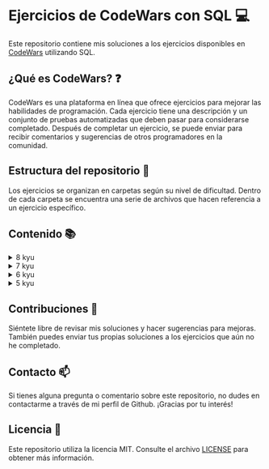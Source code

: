 # Ejercicios de CodeWars con SQL :computer:

Este repositorio contiene mis soluciones a los ejercicios disponibles en [CodeWars](https://www.codewars.com) utilizando SQL.

## ¿Qué es CodeWars? :question:

CodeWars es una plataforma en línea que ofrece ejercicios para mejorar las habilidades de programación. Cada ejercicio
tiene una descripción y un conjunto de pruebas automatizadas que deben pasar para considerarse completado. Después de
completar un ejercicio, se puede enviar para recibir comentarios y sugerencias de otros programadores en la comunidad.

## Estructura del repositorio :file_folder:

Los ejercicios se organizan en carpetas según su nivel de dificultad. Dentro de cada carpeta se encuentra una serie de archivos que hacen referencia a un ejercicio específico.

## Contenido :books:

<details>
    <summary>8 kyu</summary>
        <ol type="1">
        <li><a href="/kyu8/EvenOrOdd.sql">Even or Odd</a> - <a href="https://www.codewars.com/kata/53da3dbb4a5168369a0000fe/">↗</a></li>
        <li><a href="/kyu8/StringRepeat.sql">String Repeat</a> - <a href="https://www.codewars.com/kata/57a0e5c372292dd76d000d7e">↗</a></li>
        <li><a href="/kyu8/ConvertBooleanValuesToStringsYesOrNo.sql">Convert boolean values to strings 'Yes' or 'No'</a> - <a href="https://www.codewars.com/kata/53369039d7ab3ac506000467">↗</a></li>
        <li><a href="/kyu8/CountOddNumbersBelowN.sql">Count Odd Numbers Below N</a> - <a href="https://www.codewars.com/kata/59342039eb450e39970000a6">↗</a></li>
        <li><a href="/kyu8/CountByX.sql">Count By X</a> - <a href="https://www.codewars.com/kata/5513795bd3fafb56c200049e">↗</a></li>
        <li><a href="/kyu8/DalmatiaSquashTheBugsNotTheDogs.sql">101 Dalmatians - squash the bugs, not the dogs!</a> - <a href="https://www.codewars.com/kata/56f6919a6b88de18ff000b36">↗</a></li>
        <li><a href="/kyu8/AdultsOnly.sql">Adults only (SQL for Beginners #1)</a> - <a href="https://www.codewars.com/kata/590a95eede09f87472000213">↗</a></li>
        <li><a href="/kyu8/CheckForFactor.sql">Grasshopper - Check for factor</a> - <a href="https://www.codewars.com/kata/55cbc3586671f6aa070000fb">↗</a></li>
        <li><a href="/kyu8/CollectTuition.sql">Collect Tuition (SQL for Beginners #4)</a> - <a href="https://www.codewars.com/kata/5910b0d378cc2ba91400000b">↗</a></li>
        <li><a href="/kyu8/Clock.sql">Beginner Series #2 Clock</a> - <a href="https://www.codewars.com/kata/55f9bca8ecaa9eac7100004a">↗</a></li>
        <li><a href="/kyu8/ConvertToHexadecimal.sql">Easy SQL: Convert to Hexadecimal</a> - <a href="https://www.codewars.com/kata/594a50bafd3b7031c1000013">↗</a></li>
        <li><a href="/kyu8/CenturyFromYear.sql">Century From Year</a> - <a href="https://www.codewars.com/kata/5a3fe3dde1ce0e8ed6000097">↗</a></li>
        <li><a href="/kyu8/CountTheNumberOfCubesWithPaintOn.sql">Count the number of cubes with paint on</a> - <a href="https://www.codewars.com/kata/5763bb0af716cad8fb000580">↗</a></li>
        <li><a href="/kyu8/EasySQLOrdering.sql">Easy SQL - Ordering</a> - <a href="https://www.codewars.com/kata/593ed37c93350098d600001d">↗</a></li>
        <li><a href="/kyu8/ExpressionsMatter.sql">Expressions Matter</a> - <a href="https://www.codewars.com/kata/5ae62fcf252e66d44d00008e">↗</a></li>
        <li><a href="/kyu8/FakeBinary.sql">Fake Binary</a> - <a href="https://www.codewars.com/kata/57eae65a4321032ce000002d/">↗</a></li>
        <li><a href="/kyu8/FindAllActiveStudents.sql">1. Find all active students</a> - <a href="https://www.codewars.com/kata/5809b9ef88b750ab180001ec">↗</a></li>
        <li><a href="/kyu8/GetNthEvenNumber.sql">Get Nth Even Number</a> - <a href="https://www.codewars.com/kata/5933a1f8552bc2750a0000ed">↗</a></li>
        <li><a href="/kyu8/GrasshopperSummation.sql">Grasshopper Summation</a> - <a href="https://www.codewars.com/kata/55d24f55d7dd296eb9000030">↗</a></li>
        <li><a href="/kyu8/IsItAPalindrome.sql">Is it a palindrome?</a> - <a href="https://www.codewars.com/kata/57a1fd2ce298a731b20006a4">↗</a></li>
        <li><a href="/kyu8/IsNDivisibleByXAndY.sql">Is n divisible by x and y?</a> - <a href="https://www.codewars.com/kata/5545f109004975ea66000086">↗</a></li>
        <li><a href="/kyu8/KeepHydrated.sql">Keep Hydrated</a> - <a href="https://www.codewars.com/kata/582cb0224e56e068d800003c">↗</a></li>
        <li><a href="/kyu8/Lowercase.sql">Easy SQL: LowerCase</a> - <a href="https://www.codewars.com/kata/594800ba6fb152624300006d">↗</a></li>
        <li><a href="/kyu8/MakeUpperCase.sql">Make UpperCase</a> - <a href="https://www.codewars.com/kata/57a0556c7cb1f31ab3000ad7">↗</a></li>
        <li><a href="/kyu8/MessiGoalsFunction.sql">Grasshopper - Messi goals function</a> - <a href="https://www.codewars.com/kata/55f73be6e12baaa5900000d4">↗</a></li>
        <li><a href="/kyu8/Mod.sql">SQL Basics: Mod</a> - <a href="https://www.codewars.com/kata/594a9592704e4d21bc000131">↗</a></li>
        <li><a href="/kyu8/Multiply.sql">Multiply</a> - <a href="https://www.codewars.com/kata/50654ddff44f800200000004">↗</a></li>
        <li><a href="/kyu8/NeverVisitA.sql">Never visit a . . . !?</a> - <a href="https://www.codewars.com/kata/56c5847f27be2c3db20009c3">↗</a></li>
        <li><a href="/kyu8/OnTheCanadianBorder.sql">On the Canadian Border (SQL for Beginners #2)</a> - <a href="https://www.codewars.com/kata/590ba881fe13cfdcc20001b4">↗</a></li>
        <li><a href="/kyu8/OppositeNumber.sql">Opposite Number</a> - <a href="https://www.codewars.com/kata/56dec885c54a926dcd001095">↗</a></li>
        <li><a href="/kyu8/OppositesAttract.sql">Opposites Attract</a> - <a href="https://www.codewars.com/kata/555086d53eac039a2a000083">↗</a></li>
        <li><a href="/kyu8/QuarterOfTheYear.sql">Quarter of the year</a> - <a href="https://www.codewars.com/kata/5ce9c1000bab0b001134f5af">↗</a></li>
        <li><a href="/kyu8/RegisterForTheParty.sql">Register for the Party (SQL for Beginners #3)</a> - <a href="https://www.codewars.com/kata/590cc86f7557c0494000007e">↗</a></li>
        <li><a href="/kyu8/RemoveExclamationMarks.sql">Remove Exclamation Marks</a> - <a href="https://www.codewars.com/kata/57a0885cbb9944e24c00008e">↗</a></li>
        <li><a href="/kyu8/RemoveFirstAndLastCharacter.sql">Remove First And Last Character</a> - <a href="https://www.codewars.com/kata/56bc28ad5bdaeb48760009b0">↗</a></li>
        <li><a href="/kyu8/RemoveStringSpaces.sql">Remove String Spaces</a> - <a href="https://www.codewars.com/kata/57eae20f5500ad98e50002c5">↗</a></li>
        <li><a href="/kyu8/ReturningStrings.sql">Returning Strings</a> - <a href="https://www.codewars.com/kata/55a70521798b14d4750000a4">↗</a></li>
        <li><a href="/kyu8/ReversedStrings.sql">Reversed Strings</a> - <a href="https://www.codewars.com/kata/5168bb5dfe9a00b126000018">↗</a></li>
        <li><a href="/kyu8/RoundingDecimals.sql">Easy SQL: Rounding Decimals</a> - <a href="https://www.codewars.com/kata/594a6133704e4daf5d00003d">↗</a></li>
        <li><a href="/kyu8/SchoolPaperwork.sql">Beginner Series #1 School Paperwork</a> - <a href="https://www.codewars.com/kata/55f9b48403f6b87a7c0000bd">↗</a></li>
        <li><a href="/kyu8/SelectColumns.sql">SQL Grasshopper: Select Columns</a> - <a href="https://www.codewars.com/kata/582365c18917435ab3000020">↗</a></li>
        <li><a href="/kyu8/SimpleDistinct.sql">SQL Basics: Simple DISTINCT</a> - <a href="https://www.codewars.com/kata/58111670e10b53be31000108">↗</a></li>
        <li><a href="/kyu8/SimpleMinMax.sql">SQL Basics: Simple MIN / MAX</a> - <a href="https://www.codewars.com/kata/581113dce10b531b1d0000bd">↗</a></li>
        <li><a href="/kyu8/SimpleMultiplication.sql">Simple Multiplication</a> - <a href="https://www.codewars.com/kata/583710ccaa6717322c000105">↗</a></li>
        <li><a href="/kyu8/SimpleSum.sql">SQL Basics: Simple SUM</a> - <a href="https://www.codewars.com/kata/58110da0009b4f7ef80000ad">↗</a></li>
        <li><a href="/kyu8/SimpleWhereAndOrderBy.sql">SQL Basics: Simple WHERE and ORDER BY</a> - <a href="https://www.codewars.com/kata/5809508cc47d327c12000084">↗</a></li>
        <li><a href="/kyu8/SquareRootAndLog.sql">Easy SQL: Square Root and Log</a> - <a href="https://www.codewars.com/kata/594a691720ac16a544000075">↗</a></li>
        <li><a href="/kyu8/SquaringAnArgument.sql">Function 2 - squaring an argument</a> - <a href="https://www.codewars.com/kata/523b623152af8a30c6000027">↗</a></li>
        <li><a href="/kyu8/SurfaceAreaAndVolumeOfABox.sql">Surface Area and Volume of a Box</a> - <a href="https://www.codewars.com/kata/565f5825379664a26b00007c">↗</a></li>
        <li><a href="/kyu8/TerminalGameMoveFunction.sql">Grasshopper - Terminal game move function</a> - <a href="https://www.codewars.com/kata/563a631f7cbbc236cf0000c2">↗</a></li>
        <li><a href="/kyu8/ThirdAngleOfATriangle.sql">Third Angle of a Triangle</a> - <a href="https://www.codewars.com/kata/5a023c426975981341000014">↗</a></li>
        <li><a href="/kyu8/WillYouMakeIt.sql">Will you make it?</a> - <a href="https://www.codewars.com/kata/5861d28f124b35723e00005e">↗</a></li>
        </ol>
</details>
<details>
    <summary>7 kyu</summary>
    <ol type="1">
        <li><a href="/kyu7/AbsoluteValueAndLogToBase.sql">Easy SQL: Absolute Value and Log to Base</a> - <a href="https://www.codewars.com/kata/594a8f2f7ca3c692a4000041">↗</a></li>
        <li><a href="/kyu7/AsciiConverter.sql">Easy SQL: ASCII Converter</a> - <a href="https://www.codewars.com/kata/594804a218e96caa8d00051b">↗</a></li>
        <li><a href="/kyu7/BestSellingBooks.sql">Best-Selling Books (SQL for Beginners #5)</a> - <a href="https://www.codewars.com/kata/591127cbe8b9fb05bd00004b">↗</a></li>
        <li><a href="/kyu7/BitLength.sql">Easy SQL: Bit Length</a> - <a href="https://www.codewars.com/kata/594900e16fd782a607000059">↗</a></li>
        <li><a href="/kyu7/BytesInStringFromInts.sql">SQL: Bytes in String from Ints</a> - <a href="https://www.codewars.com/kata/59491429952ac97ad9000106">↗</a></li>
        <li><a href="/kyu7/CategorizeAndCountJobApplicationsBasedOnStatus.sql">Categorize and Count Job Applications Based on Status</a> - <a href="https://www.codewars.com/kata/66acd927c487bb5f867a38c5">↗</a></li>
        <li><a href="/kyu7/CenteredPentagonalNumber.sql">Centered pentagonal number</a> - <a href="https://www.codewars.com/kata/5fb856190d5230001d48d721">↗</a></li>
        <li><a href="/kyu7/ClassifyingTransactionsByNumberOfSuppliers.sql">Classifying Transactions by Number of Suppliers</a> - <a href="https://www.codewars.com/kata/64b53243d44a86004b063466">↗</a></li>
        <li><a href="/kyu7/ComplementaryDna.sql">Complementary DNA</a> - <a href="https://www.codewars.com/kata/554e4a2f232cdd87d9000038">↗</a></li>
        <li><a href="/kyu7/ConcatenatingColumns.sql">SQL: Concatenating Columns</a> - <a href="https://www.codewars.com/kata/59440034e94fae05b2000073">↗</a></li>
        <li><a href="/kyu7/CountingAndGrouping.sql">Easy SQL: Counting and Grouping</a> - <a href="https://www.codewars.com/kata/594633020a561e329a0000a2">↗</a></li>
        <li><a href="/kyu7/CountriesCapitalsForTriviaNight.sql">Countries Capitals for Trivia Night (SQL for Beginners #6)</a> - <a href="https://www.codewars.com/kata/5e5f09dc0a17be0023920f6f">↗</a></li>
        <li><a href="/kyu7/CreateAFunction.sql">SQL Basics: Create a FUNCTION</a> - <a href="https://www.codewars.com/kata/580fe518cefeff16d00000c0">↗</a></li>
        <li><a href="/kyu7/CubeRootAndNaturalLog.sql">Easy SQL: Cube Root and Natural Log</a> - <a href="https://www.codewars.com/kata/594a6ad320ac16a54400007f">↗</a></li>
        <li><a href="/kyu7/CustomersWithAllOrdersUndelivered.sql">Customers with All Orders Undelivered</a> - <a href="https://www.codewars.com/kata/64c4d0011141cb003eca9e18">↗</a></li>
        <li><a href="/kyu7/DamageMultipliers.sql">SQL with Pokemon: Damage Multipliers</a> - <a href="https://www.codewars.com/kata/5ab828bcedbcfc65ea000099">↗</a></li>
        <li><a href="/kyu7/DisemvowelTrolls.sql">Disemvowel Trolls</a> - <a href="https://www.codewars.com/kata/52fba66badcd10859f00097e">↗</a></li>
        <li><a href="/kyu7/Disorder.sql">SQL: Disorder</a> - <a href="https://www.codewars.com/kata/59cb550486a6fd10b50000ad">↗</a></li>
        <li><a href="/kyu7/EasyRegexExtraction.sql">SQL easy regex extraction</a> - <a href="https://www.codewars.com/kata/5c0ae69d5f72394e130025f6">↗</a></li>
        <li><a href="/kyu7/ElvenWildcards.sql">SQL with LOTR: Elven Wildcards</a> - <a href="https://www.codewars.com/kata/5ad90fb688a0b74111000055">↗</a></li>
        <li><a href="/kyu7/ExtractDirectSubdirectories.sql">Extract Direct Subdirectories</a> - <a href="https://www.codewars.com/kata/653bd2c1355c3a1309f407f2">↗</a></li>
        <li><a href="/kyu7/ExtractDirectSubdirectories.sql">Extract Direct Subdirectories</a> - <a href="https://www.codewars.com/kata/653bd2c1355c3a1309f407f2">↗</a></li>
        <li><a href="/kyu7/ExtractingTheLastElementFromConcatenatedStrings.sql">Extracting the Last Element from Concatenated Strings</a> - <a href="https://www.codewars.com/kata/658e8be7dc8017c2574dd0b4">↗</a></li>
        <li><a href="/kyu7/FilmsBySpecialFeatures1.sql">Filtering Films by Special Features in PostgreSQL: Part 1</a> - <a href="https://www.codewars.com/kata/645362d917686c000f88a8fe">↗</a></li>
        <li><a href="/kyu7/FilmsBySpecialFeatures2.sql">Filtering Films by Special Features in PostgreSQL: Part 2</a> - <a href="https://www.codewars.com/kata/64536dc25d1ebb000fa7b9b3">↗</a></li>
        <li><a href="/kyu7/FilmsBySpecialFeatures3.sql">Filtering Films by Special Features in PostgreSQL: Part 3</a> - <a href="https://www.codewars.com/kata/6456759b00c6791f4342bf18">↗</a></li>
        <li><a href="/kyu7/FindingProductsMatchingAllSelectedTags.sql">Finding Products Matching All Selected Tags</a> - <a href="https://www.codewars.com/kata/67741444c77444b19e8b5223">↗</a></li>
        <li><a href="/kyu7/FirstNormalForm.sql">First Normal Form</a> - <a href="https://www.codewars.com/kata/62b0da0e58e471000f28ce99">↗</a></li>
        <li><a href="/kyu7/HelloSqlWorld.sql">Hello SQL World!</a> - <a href="https://www.codewars.com/kata/581283eb0a5fb13e06000020">↗</a></li>
        <li><a href="/kyu7/Inventory.sql">GROCERY STORE: Inventory</a> - <a href="https://www.codewars.com/kata/5a8eb3fb57c562110f0000a1">↗</a></li>
        <li><a href="/kyu7/InventoryExpansionQuery.sql">Inventory Expansion Query</a> - <a href="https://www.codewars.com/kata/64bbab6d5dd55b000feb5e10">↗</a></li>
        <li><a href="/kyu7/LeapYears.sql">Leap Years</a> - <a href="https://www.codewars.com/kata/526c7363236867513f0005ca">↗</a></li>
        <li><a href="/kyu7/LengthBasedSelectWithLike.sql">BASICS: Length based SELECT with LIKE</a> - <a href="https://www.codewars.com/kata/5a8d94d3ba1bb569e5000198">↗</a></li>
        <li><a href="/kyu7/LoanEligibilityPart1.sql">Loan Eligibility: part 1</a> - <a href="https://www.codewars.com/kata/649ad25bda3714005dd89682">↗</a></li>
        <li><a href="/kyu7/MakingAChangelog.sql">Making a changelog</a> - <a href="https://www.codewars.com/kata/5eaecb855179590011d2c020">↗</a></li>
        <li><a href="/kyu7/MathsWithStringManipulations.sql">SQL Basics: Maths with String Manipulations</a> - <a href="https://www.codewars.com/kata/594901ba44645fd7bd00005f">↗</a></li>
        <li><a href="/kyu7/MaximumMultiple.sql">Maximum Multiple</a> - <a href="https://www.codewars.com/kata/5aba780a6a176b029800041c">↗</a></li>
        <li><a href="/kyu7/MovingValues.sql">Easy SQL: Moving Values</a> - <a href="https://www.codewars.com/kata/594a389387a7c6a77a000005">↗</a></li>
        <li><a href="/kyu7/MultipleOccurrencesOfAWordApple.sql">Find Messages with Multiple Occurrences of a Word "Apple" 🍎</a> - <a href="https://www.codewars.com/kata/6532433d49d3ef6435de1928">↗</a></li>
        <li><a href="/kyu7/NumberOfCountriesVisited.sql">Number of countries visited</a> - <a href="https://www.codewars.com/kata/66c71c893759d440748154f8">↗</a></li>
        <li><a href="/kyu7/NumberOfNewCustomersPerDate.sql">Number of New Customers per Date</a> - <a href="https://www.codewars.com/kata/64cb74a218f9120036411be9">↗</a></li>
        <li><a href="/kyu7/OrderRatioForEachProduct.sql">Order Ratio for Each Product</a> - <a href="https://www.codewars.com/kata/64b4eec61cefd8503e1a2fb3">↗</a></li>
        <li><a href="/kyu7/PaddingEncryption.sql">SQL: Padding Encryption</a> - <a href="https://www.codewars.com/kata/5943b797d8c9432eb7000066">↗</a></li>
        <li><a href="/kyu7/Position.sql">SQL Basics - Position</a> - <a href="https://www.codewars.com/kata/59401e0e54a655a298000040">↗</a></li>
        <li><a href="/kyu7/RaiseToThePower.sql">SQL Basics: Raise to the Power</a> - <a href="https://www.codewars.com/kata/594a8f653b5b4e8f3d000035">↗</a></li>
        <li><a href="/kyu7/RegexReplace.sql">SQL: Regex Replace</a> - <a href="https://www.codewars.com/kata/5942b066db68b6f35f000084">↗</a></li>
        <li><a href="/kyu7/RegexStringToTable.sql">SQL: Regex String to Table</a> - <a href="https://www.codewars.com/kata/59413d53f5c3947364000016">↗</a></li>
        <li><a href="/kyu7/RemovingUnion.sql">Refactoring SQL Queries: part 1 (removing UNION)</a> - <a href="https://www.codewars.com/kata/64c35f480c0548002150efd4">↗</a></li>
        <li><a href="/kyu7/RepeatAndReverse.sql">SQL Basics: Repeat and Reverse</a> - <a href="https://www.codewars.com/kata/59414360f5c3947364000070">↗</a></li>
        <li><a href="/kyu7/RightAndLeft.sql">SQL: Right and Left</a> - <a href="https://www.codewars.com/kata/5943a58f95d5f72cb900006a">↗</a></li>
        <li><a href="/kyu7/SimpleGroupBy.sql">SQL Basics: Simple GROUP BY</a> - <a href="https://www.codewars.com/kata/58111f4ee10b5301a7000175">↗</a></li>
        <li><a href="/kyu7/SimpleJoin.sql">SQL Basics: Simple JOIN</a> - <a href="https://www.codewars.com/kata/5802e32dd8c944e562000020">↗</a></li>
        <li><a href="/kyu7/SimpleJoinWithCount.sql">SQL Basics: Simple JOIN with COUNT</a> - <a href="https://www.codewars.com/kata/580918e24a85b05ad000010c">↗</a></li>
        <li><a href="/kyu7/SortingHatComparators.sql">SQL with Harry Potter: Sorting Hat Comparators</a> - <a href="https://www.codewars.com/kata/5abcf0f930488ff1a6000b66">↗</a></li>
        <li><a href="/kyu7/SplittingAndListingUniqueCharactersFromAStringColumn.sql">Splitting and Listing Unique Characters from a String Column</a> - <a href="https://www.codewars.com/kata/65a699b3575593004c8011a8">↗</a></li>
        <li><a href="/kyu7/SumOfAngles.sql">Sum of angles</a> - <a href="https://www.codewars.com/kata/5a03b3f6a1c9040084001765">↗</a></li>
        <li><a href="/kyu7/SumOfCubes.sql">Sum of Cubes</a> - <a href="https://www.codewars.com/kata/59a8570b570190d313000037">↗</a></li>
        <li><a href="/kyu7/SumOfOddNumbers.sql">Sum of odd numbers</a> - <a href="https://www.codewars.com/kata/55fd2d567d94ac3bc9000064">↗</a></li>
        <li><a href="/kyu7/SumOfTriangularNumbers.sql">Sum of Triangular Numbers</a> - <a href="https://www.codewars.com/kata/580878d5d27b84b64c000b51">↗</a></li>
        <li><a href="/kyu7/SupportLocalProducts.sql">GROCERY STORE: Support Local Products</a> - <a href="https://www.codewars.com/kata/5a8ed96bfd8c066e7f00011a">↗</a></li>
        <li><a href="/kyu7/ThinkingAboutJoins.sql">SQL with Sailor Moon: Thinking about JOINs...</a> - <a href="https://www.codewars.com/kata/5ab7a736edbcfc8e62000007">↗</a></li>
        <li><a href="/kyu7/ThirdOldestBackendDeveloper.sql">Third Oldest Backend Developer</a> - <a href="https://www.codewars.com/kata/6499406b1e5b99005b673d06">↗</a></li>
        <li><a href="/kyu7/TotalWins.sql">SQL with Street Fighter: Total Wins</a> - <a href="https://www.codewars.com/kata/5ac698cdd325ad18a3000170">↗</a></li>
        <li><a href="/kyu7/TrimmingTheField.sql">SQL Basics - Trimming the Field</a> - <a href="https://www.codewars.com/kata/59401c25c15cbeb58d000028">↗</a></li>
        <li><a href="/kyu7/Truncating.sql">SQL Basics: Truncating</a> - <a href="https://www.codewars.com/kata/594a8fa5a2db9e5f290000c3">↗</a></li>
        <li><a href="/kyu7/UpAndDown.sql">Up and Down</a> - <a href="https://www.codewars.com/kata/595a3ba3843b0cbf8e000004">↗</a></li>
        <li><a href="/kyu7/VowelCount.sql">Vowel Count</a> - <a href="https://www.codewars.com/kata/54ff3102c1bad923760001f3">↗</a></li>
    </ol>
</details>
<details>
    <summary>6 kyu</summary>
    <ol type="1">
        <li><a href="/kyu6/CreateAFunctionDates.sql">SQL Basics: Create a FUNCTION (DATES)</a> - <a href="https://www.codewars.com/kata/5811010104adbba24b0002fe">↗</a></li>
        <li><a href="/kyu6/EvenFibonacciSum.sql">Even Fibonacci Sum</a> - <a href="https://www.codewars.com/kata/55688b4e725f41d1e9000065">↗</a></li>
        <li><a href="/kyu6/FixTheJoin.sql">SQL Bug Fixing: Fix the JOIN</a> - <a href="https://www.codewars.com/kata/580fb94e12b34dd1c40001f0">↗</a></li>
        <li><a href="/kyu6/MonstersUsingCase.sql">SQL Basics - Monsters using CASE</a> - <a href="https://www.codewars.com/kata/593ef0e98b90525e090000b9">↗</a></li>
        <li><a href="/kyu6/SelectPrimeNumbers.sql">SELECT prime numbers</a> - <a href="https://www.codewars.com/kata/59be9f425227ddd60c00003b">↗</a></li>
        <li><a href="/kyu6/SimpleExists.sql">SQL Basics: Simple EXISTS</a> - <a href="https://www.codewars.com/kata/58113a64e10b53ec36000293">↗</a></li>
        <li><a href="/kyu6/SimpleFullTextSearch.sql">SQL Basics: Simple FULL TEXT SEARCH</a> - <a href="https://www.codewars.com/kata/581676828906324b8b00059e">↗</a></li>
        <li><a href="/kyu6/SimpleHaving.sql">SQL Basics: Simple HAVING</a> - <a href="https://www.codewars.com/kata/58164ddf890632ce00000220">↗</a></li>
        <li><a href="/kyu6/SimpleIn.sql">SQL Basics: Simple IN</a> - <a href="https://www.codewars.com/kata/58113c03009b4fcc66000d29">↗</a></li>
        <li><a href="/kyu6/SimpleJoinRank.sql">SQL Basics: Simple JOIN and RANK</a> - <a href="https://www.codewars.com/kata/58094559c47d323ebd000035">↗</a></li>
        <li><a href="/kyu6/SimpleNullHandling.sql">SQL Basics: Simple NULL handling</a> - <a href="https://www.codewars.com/kata/5811315e04adbbdb5000050e">↗</a></li>
        <li><a href="/kyu6/SimpleTableTotaling.sql">SQL Basics: Simple table totaling</a> - <a href="https://www.codewars.com/kata/5809575e166583acfa000083">↗</a></li>
        <li><a href="/kyu6/SimpleUnionAll.sql">SQL Basics: Simple UNION ALL</a> - <a href="https://www.codewars.com/kata/58112f8004adbbdb500004fe">↗</a></li>
        <li><a href="/kyu6/SimpleWith.sql">SQL Basics: Simple WITH</a> - <a href="https://www.codewars.com/kata/5811501c2d35672d4f000146">↗</a></li>
        <li><a href="/kyu6/TheMostPopularProduct.sql">The Most Popular Product</a> - <a href="https://www.codewars.com/kata/649d368a27e215c473e220ba">↗</a></li>
        <li><a href="/kyu6/Top10CustomersByTotalPaymentsAmount.sql">Top 10 customers by total payments amount</a> - <a href="https://www.codewars.com/kata/580d08b5c049aef8f900007c">↗</a></li>
        <li><a href="/kyu6/Totaling.sql">SQL Bug Fixing: Fix the QUERY - Totaling</a> - <a href="https://www.codewars.com/kata/582cba7d3be8ce3a8300007c">↗</a></li>
        <li><a href="/kyu6/YoungestTeamMembers.sql">Youngest Team Members</a> - <a href="https://www.codewars.com/kata/6492b17a7c08e4005790053e">↗</a></li>
    </ol>
</details>
<details>
    <summary>5 kyu</summary>
    <ol type="1">
        <li><a href="/kyu5/CalculatingRunningTotal.sql">Calculating Running Total</a> - <a href="https://www.codewars.com/kata/589cf45835f99b2909000115">↗</a></li>
        <li><a href="/kyu5/FindAllMoviesTwoActorsCastInTogether.sql">Relational division: Find all movies two actors cast in together</a> - <a href="https://www.codewars.com/kata/5817b124e7f4576fd00020a2">↗</a></li>
    </ol>
</details>

## Contribuciones :handshake:

Siéntete libre de revisar mis soluciones y hacer sugerencias para mejoras. También puedes enviar tus propias soluciones
a los ejercicios que aún no he completado.

## Contacto :mailbox:

Si tienes alguna pregunta o comentario sobre este repositorio, no dudes en contactarme a través de mi perfil de Github.
¡Gracias por tu interés!

## Licencia :page_facing_up:

Este repositorio utiliza la licencia MIT. Consulte el archivo [LICENSE](LICENSE) para obtener más información.

